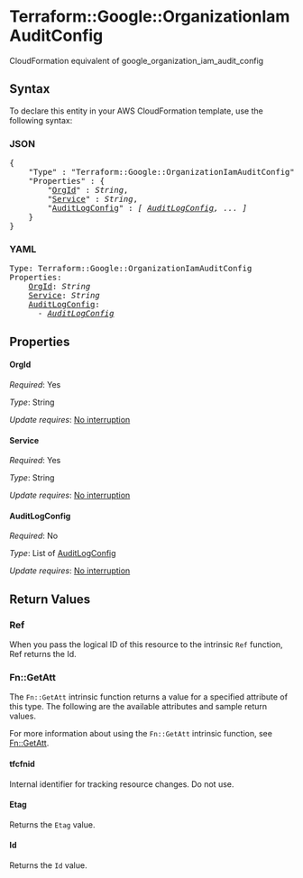 # Terraform::Google::OrganizationIamAuditConfig

CloudFormation equivalent of google_organization_iam_audit_config

## Syntax

To declare this entity in your AWS CloudFormation template, use the following syntax:

### JSON

<pre>
{
    "Type" : "Terraform::Google::OrganizationIamAuditConfig",
    "Properties" : {
        "<a href="#orgid" title="OrgId">OrgId</a>" : <i>String</i>,
        "<a href="#service" title="Service">Service</a>" : <i>String</i>,
        "<a href="#auditlogconfig" title="AuditLogConfig">AuditLogConfig</a>" : <i>[ <a href="auditlogconfig.md">AuditLogConfig</a>, ... ]</i>
    }
}
</pre>

### YAML

<pre>
Type: Terraform::Google::OrganizationIamAuditConfig
Properties:
    <a href="#orgid" title="OrgId">OrgId</a>: <i>String</i>
    <a href="#service" title="Service">Service</a>: <i>String</i>
    <a href="#auditlogconfig" title="AuditLogConfig">AuditLogConfig</a>: <i>
      - <a href="auditlogconfig.md">AuditLogConfig</a></i>
</pre>

## Properties

#### OrgId

_Required_: Yes

_Type_: String

_Update requires_: [No interruption](https://docs.aws.amazon.com/AWSCloudFormation/latest/UserGuide/using-cfn-updating-stacks-update-behaviors.html#update-no-interrupt)

#### Service

_Required_: Yes

_Type_: String

_Update requires_: [No interruption](https://docs.aws.amazon.com/AWSCloudFormation/latest/UserGuide/using-cfn-updating-stacks-update-behaviors.html#update-no-interrupt)

#### AuditLogConfig

_Required_: No

_Type_: List of <a href="auditlogconfig.md">AuditLogConfig</a>

_Update requires_: [No interruption](https://docs.aws.amazon.com/AWSCloudFormation/latest/UserGuide/using-cfn-updating-stacks-update-behaviors.html#update-no-interrupt)

## Return Values

### Ref

When you pass the logical ID of this resource to the intrinsic `Ref` function, Ref returns the Id.

### Fn::GetAtt

The `Fn::GetAtt` intrinsic function returns a value for a specified attribute of this type. The following are the available attributes and sample return values.

For more information about using the `Fn::GetAtt` intrinsic function, see [Fn::GetAtt](https://docs.aws.amazon.com/AWSCloudFormation/latest/UserGuide/intrinsic-function-reference-getatt.html).

#### tfcfnid

Internal identifier for tracking resource changes. Do not use.

#### Etag

Returns the <code>Etag</code> value.

#### Id

Returns the <code>Id</code> value.

